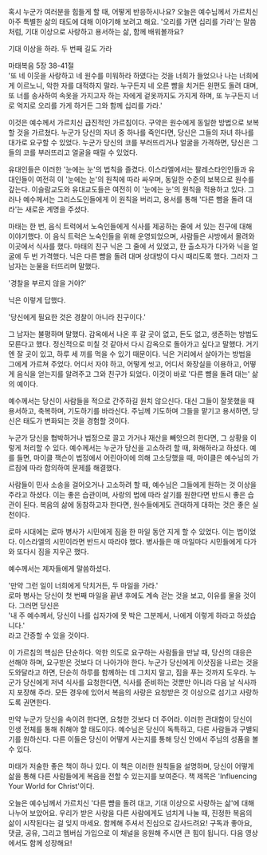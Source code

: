 혹시 누군가 여러분을 힘들게 할 때,
어떻게 반응하시나요?
오늘은 예수님께서 가르치신 아주 특별한 삶의 태도에 대해 이야기해 보려고 해요.
'오리를 가면 십리를 가라'는 말씀처럼,
기대 이상으로 사랑하고 용서하는 삶,
함께 배워볼까요?

 

기대 이상을 하라.
두 번째 길도 가라



마태복음 5장 38-41절  
'또 네 이웃을 사랑하고 네 원수를 미워하라 하였다는 것을 너희가 들었으나 나는 너희에게 이르노니,
악한 자를 대적하지 말라.
누구든지 네 오른 뺨을 치거든 왼편도 돌려 대며,
또 너를 송사하여 속옷을 가지고자 하는 자에게 겉옷까지도 가지게 하며,
또 누구든지 너로 억지로 오리를 가게 하거든 그와 함께 십리를 가라.'

이것은 예수께서 가르치신 급진적인 가르침이다.
구약은 원수에게 동일한 방법으로 보복할 것을 가르쳤다.
누군가 당신의 자녀 중 하나를 죽인다면,
당신은 그들의 자녀 하나를 대가로 요구할 수 있었다.
누군가 당신의 코를 부러뜨리거나 얼굴을 가격하면,
당신은 그들의 코를 부러뜨리고 얼굴을 때릴 수 있었다.

유대인들은 이러한 '눈에는 눈'의 법칙을 즐겼다.
이스라엘에서는 팔레스타인인들과 유대인들이 여전히 이 '눈에는 눈'의 원칙에 따라 싸우며,
동일한 수준의 보복으로 원수를 갚는다.
이슬람교도와 유대교도들은 여전히 이 '눈에는 눈'의 원칙을 적용하고 있다.
그러나 예수께서는 그리스도인들에게 이 원칙을 버리고,
용서를 통해 '다른 뺨을 돌려 대라'는 새로운 계명을 주셨다.

마태는 한 번,
음식 트럭에서 노숙인들에게 식사를 제공하는 줄에 서 있는 친구에 대해 이야기했다.
이 음식 트럭은 노숙인들을 위해 운영되었으며,
사람들은 사방에서 몰려와 이곳에서 식사를 했다.
마태의 친구 닉은 그 줄에 서 있었고,
한 출소자가 다가와 닉을 얼굴에 두 번 가격했다.
닉은 다른 뺨을 돌려 대며 상대방이 다시 때리도록 했다.
그러자 그 남자는 눈물을 터뜨리며 말했다.
 
'경찰을 부르지 않을 거야?'

닉은 이렇게 답했다.
 
'당신에게 필요한 것은 경찰이 아니라 친구이다.'

그 남자는 불평하며 말했다.
감옥에서 나온 후 갈 곳이 없고,
돈도 없고,
생존하는 방법도 모른다고 했다.
정신적으로 미칠 것 같아서 다시 감옥으로 돌아가고 싶다고 말했다.
거기엔 잘 곳이 있고,
하루 세 끼를 먹을 수 있기 때문이다.
닉은 거리에서 살아가는 방법을 그에게 가르쳐 주었다.
어디서 자야 하고,
어떻게 씻고,
어디서 화장실을 이용하고,
어떻게 음식을 얻는지를 알려주고 그와 친구가 되었다.
이것이 바로 '다른 뺨을 돌려 대는' 삶의 예이다.

예수께서는 당신이 사람들을 적으로 간주하길 원치 않으신다.
대신 그들이 잘못했을 때 용서하고,
축복하며,
기도하기를 바라신다.
주님께 기도하며 그들을 맡기고 용서하면,
당신은 태도가 변화되는 것을 경험할 것이다.

누군가 당신을 협박하거나 법정으로 끌고 가거나 재산을 빼앗으려 한다면,
그 상황을 이렇게 처리할 수 있다.
예수께서는 누군가 당신을 고소하려 할 때,
화해하라고 하셨다.
예를 들면,
마이클 잭슨이 법정에서 어린아이에 의해 고소당했을 때,
마이클은 예수님의 가르침에 따라 합의하여 문제를 해결했다.

사람들이 민사 소송을 걸어오거나 고소하려 할 때,
예수님은 그들에게 원하는 것 이상을 주라고 하셨다.
이는 좋은 습관이며,
사랑의 법에 따라 살기를 원한다면 반드시 좋은 습관이 된다.
복음의 삶에 동참하고자 한다면,
원수들에게도 관대하게 대하는 것은 좋은 실천이다.

로마 시대에는 로마 병사가 시민에게 짐을 한 마일 동안 지게 할 수 있었다.
이는 법이었다.
이스라엘의 시민이라면 반드시 따라야 했다.
병사들은 매 마일마다 시민들에게 다가와 또다시 짐을 지우곤 했다.

예수께서는 제자들에게 말씀하셨다.
 
'만약 그런 일이 너희에게 닥치거든,
두 마일을 가라.'  
로마 병사는 당신이 첫 번째 마일을 끝낸 후에도 계속 걷는 것을 보고,
이유를 물을 것이다.
그러면 당신은  
'내 주 예수께서,
당신이 나를 십자가에 못 박은 그분께서,
나에게 이렇게 하라고 하셨습니다.'  
라고 간증할 수 있을 것이다.

이 가르침의 핵심은 단순하다.
악한 의도로 요구하는 사람들을 만날 때,
당신의 대응은 선해야 하며,
요구받은 것보다 더 나아가야 한다.
누군가 당신에게 이삿짐을 나르는 것을 도와달라고 하면,
단순히 하루를 함께하는 데 그치지 말고,
짐을 푸는 것까지 도우라.
누군가 당신에게 저녁 식사를 요청한다면,
식사를 준비하는 것뿐만 아니라 다음 날 식사까지 포장해 주라.
모든 경우에 있어서 복음의 사랑은 요청받은 것 이상으로 섬기고 사랑하도록 권면한다.

만약 누군가 당신을 속이려 한다면,
요청한 것보다 더 주어라.
이러한 관대함이 당신이 인생 전체를 통해 취해야 할 태도이다.
예수님은 당신이 독특하고,
다른 사람들과 구별되기를 원하신다.
다른 이들은 당신이 어떻게 사는지를 통해 당신 안에서 주님의 성품을 볼 수 있다.

마태가 저술한 좋은 책이 하나 있다.
이 책은 이러한 원칙들을 설명하며,
당신이 어떻게 삶을 통해 다른 사람들에게 복음을 전할 수 있는지를 보여준다.
책 제목은 'Influencing Your World for Christ'이다.




오늘은 예수님께서 가르치신 '다른 뺨을 돌려 대고,
기대 이상으로 사랑하는 삶'에 대해 나누어 보았어요.
우리가 받은 사랑을 다른 사람에게도 넘치게 나눌 때,
진정한 복음의 삶이 시작된다는 걸 잊지 마세요.
함께해 주셔서 진심으로 감사드려요!
구독과 좋아요,
댓글,
공유,
그리고 멤버십 가입으로 이 채널을 응원해 주시면 큰 힘이 됩니다.
다음 영상에서도 함께 성장해요!
